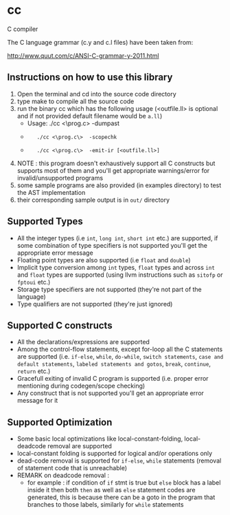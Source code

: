 # cc
C compiler

The C language grammar (c.y and c.l files) have been taken from:

http://www.quut.com/c/ANSI-C-grammar-y-2011.html

## Instructions on how to use this library
1. Open the terminal and cd into the source code directory
2. type make to compile all the source code
3. run the binary cc which has the following usage (\<outfile.ll\> is optional and if not provided default filename would be `a.ll`)
    * Usage: ./cc <\prog.c\>  -dumpast
    *        ./cc <\prog.c\>  -scopechk
    *        ./cc <\prog.c\>  -emit-ir [<outfile.ll>]
4. NOTE : this program doesn't exhaustively support all C constructs but supports most of them and you'll get appropriate warnings/error for invalid/unsupported programs
5. some sample programs are also provided (in examples directory) to test the AST implementation
6. their corresponding sample output is in `out/` directory

## Supported Types

* All the integer types (i.e `int`, `long int`, `short int` etc.) are supported, if some combination of type specifiers is not supported you'll get the appropriate error message
* Floating point types are also supported (i.e `float` and `double`)
* Implicit type conversion among `int` types, `float` types and across `int` and `float` types are supported (using llvm instructions such as `sitofp` or `fptoui` etc.)
* Storage type specifiers are not supported (they're not part of the language)
* Type qualifiers are not supported (they're just ignored)

## Supported C constructs
* All the declarations/expressions are supported
* Among the control-flow statements, except for-loop all the C statements are supported (i.e. `if-else`, `while`, `do-while`, `switch statements`, `case and default statements`, `labeled statements and gotos`, `break`, `continue`, `return` etc.)
* Gracefull exiting of invalid C program is supported (i.e. proper error mentioning during codegen/scope checking)
* Any construct that is not supported you'll get an appropriate error message for it

## Supported Optimization

* Some basic local optimizations like local-constant-folding, local-deadcode removal are supported
* local-constant folding is supported for logical and/or operations only
* dead-code removal is supported for `if-else`, `while` statements (removal of statement code that is unreachable)
* REMARK on deadcode removal :
  * for example : if condition of `if` stmt is true but `else` block has a label inside it then both `then` as well as `else` statement codes are generated, this is because there can be a goto in the program that branches to those labels, similarly for `while` statements